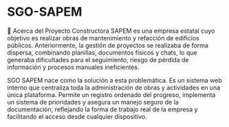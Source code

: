 # SGO-SAPEM

📌 Acerca del Proyecto
Constructora SAPEM es una empresa estatal cuyo objetivo es realizar obras de mantenimiento y refacción de edificios públicos. Anteriormente, la gestión de proyectos se realizaba de forma dispersa, combinando planillas, documentos físicos y chats, lo que generaba dificultades para el seguimiento, riesgo de pérdida de información y procesos manuales ineficientes.

SGO SAPEM nace como la solución a esta problemática. Es un sistema web interno que centraliza toda la administración de obras y actividades en una única plataforma. Permite un registro ordenado del progreso, implementa un sistema de prioridades y asegura un manejo seguro de la documentación, reflejando la forma de trabajo real de la empresa y facilitando el acceso desde cualquier dispositivo.
